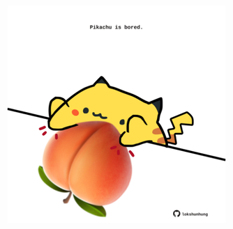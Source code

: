<!-- built at 12/05/2025, 02:30:19 UTC -->
<p align="center">
  <img width="500" height="500" src="./ReadmeImage.svg">
</p>
